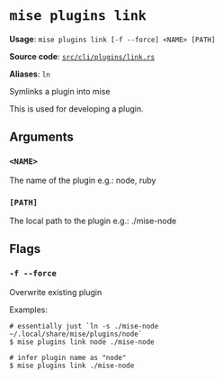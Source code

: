 # `mise plugins link`

**Usage**: `mise plugins link [-f --force] <NAME> [PATH]`

**Source code**: [`src/cli/plugins/link.rs`](https://github.com/jdx/mise/blob/main/src/cli/plugins/link.rs)

**Aliases**: `ln`

Symlinks a plugin into mise

This is used for developing a plugin.

## Arguments

### `<NAME>`

The name of the plugin
e.g.: node, ruby

### `[PATH]`

The local path to the plugin
e.g.: ./mise-node

## Flags

### `-f --force`

Overwrite existing plugin

Examples:

    # essentially just `ln -s ./mise-node ~/.local/share/mise/plugins/node`
    $ mise plugins link node ./mise-node

    # infer plugin name as "node"
    $ mise plugins link ./mise-node
